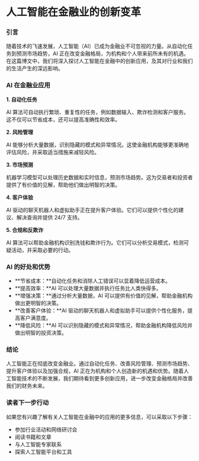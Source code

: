# 人工智能在金融业的创新变革

### 引言

随着技术的飞速发展，人工智能（AI）已成为金融业不可忽视的力量。从自动化任务到预测市场趋势，AI 正在改变金融格局，为机构和个人带来前所未有的机遇。在这篇博文中，我们将深入探讨人工智能在金融中的创新应用，及其对行业和我们的生活产生的深远影响。

### AI 在金融业应用

**1. 自动化任务**

AI 算法可自动执行繁琐、重复性的任务，例如数据输入、欺诈检测和客户服务。这不仅可以节省成本，还可以提高准确性和效率。

**2. 风险管理**

AI 能够分析大量数据，识别隐藏的模式和异常情况。这使金融机构能够更准确地评估风险，并采取适当措施来减轻风险。

**3. 市场预测**

机器学习模型可以处理历史数据和实时信息，预测市场趋势。这为交易者和投资者提供了有价值的见解，帮助他们做出明智的决策。

**4. 客户体验**

AI 驱动的聊天机器人和虚拟助手正在提升客户体验。它们可以提供个性化的建议、解决查询并提供 24/7 支持。

**5. 合规和反欺诈**

AI 算法可以帮助金融机构识别洗钱和欺诈行为。它们可以分析交易模式，检测可疑活动，并采取必要的行动。

### AI 的好处和优势

* **节省成本：**自动化任务和消除人工错误可以显着降低运营成本。
* **提高效率：**AI 可以处理大量数据并执行任务比人类快得多。
* **增强决策：**通过分析大量数据，AI 可以提供有价值的见解，帮助金融机构做出更明智的决策。
* **改善客户体验：**AI 驱动的聊天机器人和虚拟助手可以提供个性化服务，提高客户满意度。
* **降低风险：**AI 可以识别隐藏的模式和异常情况，帮助金融机构降低风险并做出明智的投资决策。

### 结论

人工智能正在彻底改变金融业。通过自动化任务、改善风险管理、预测市场趋势、提升客户体验以及加强合规，AI 正在为机构和个人创造新的机遇和优势。随着人工智能技术的不断发展，我们期待看到更多创新应用，进一步改变金融格局并改善我们的财务未来。

### 读者下一步行动

如果您有兴趣了解有关人工智能在金融中的应用的更多信息，可以采取以下步骤：

* 参加行业活动和网络研讨会
* 阅读书籍和文章
* 与人工智能专家联系
* 探索人工智能平台和工具
